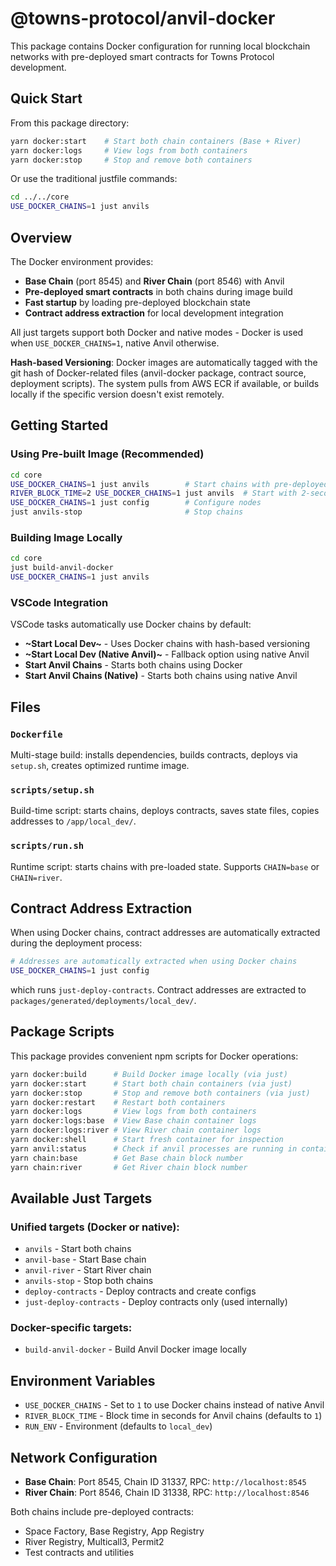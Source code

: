 # @towns-protocol/anvil-docker

This package contains Docker configuration for running local blockchain networks with pre-deployed smart contracts for Towns Protocol development.

## Quick Start

From this package directory:

```bash
yarn docker:start    # Start both chain containers (Base + River)
yarn docker:logs     # View logs from both containers
yarn docker:stop     # Stop and remove both containers
```

Or use the traditional justfile commands:

```bash
cd ../../core
USE_DOCKER_CHAINS=1 just anvils
```

## Overview

The Docker environment provides:

- **Base Chain** (port 8545) and **River Chain** (port 8546) with Anvil
- **Pre-deployed smart contracts** in both chains during image build
- **Fast startup** by loading pre-deployed blockchain state
- **Contract address extraction** for local development integration

All just targets support both Docker and native modes - Docker is used when `USE_DOCKER_CHAINS=1`, native Anvil otherwise.

**Hash-based Versioning**: Docker images are automatically tagged with the git hash of Docker-related files (anvil-docker package, contract source, deployment scripts). The system pulls from AWS ECR if available, or builds locally if the specific version doesn't exist remotely.

## Getting Started

### Using Pre-built Image (Recommended)

```bash
cd core
USE_DOCKER_CHAINS=1 just anvils        # Start chains with pre-deployed contracts (1s blocks)
RIVER_BLOCK_TIME=2 USE_DOCKER_CHAINS=1 just anvils  # Start with 2-second blocks
USE_DOCKER_CHAINS=1 just config        # Configure nodes
just anvils-stop                       # Stop chains
```

### Building Image Locally

```bash
cd core
just build-anvil-docker
USE_DOCKER_CHAINS=1 just anvils
```

### VSCode Integration

VSCode tasks automatically use Docker chains by default:

- **~Start Local Dev~** - Uses Docker chains with hash-based versioning
- **~Start Local Dev (Native Anvil)~** - Fallback option using native Anvil
- **Start Anvil Chains** - Starts both chains using Docker
- **Start Anvil Chains (Native)** - Starts both chains using native Anvil

## Files

### `Dockerfile`

Multi-stage build: installs dependencies, builds contracts, deploys via `setup.sh`, creates optimized runtime image.

### `scripts/setup.sh`

Build-time script: starts chains, deploys contracts, saves state files, copies addresses to `/app/local_dev/`.

### `scripts/run.sh`

Runtime script: starts chains with pre-loaded state. Supports `CHAIN=base` or `CHAIN=river`.

## Contract Address Extraction

When using Docker chains, contract addresses are automatically extracted during the deployment process:

```bash
# Addresses are automatically extracted when using Docker chains
USE_DOCKER_CHAINS=1 just config
```

which runs `just-deploy-contracts`. Contract addresses are extracted to `packages/generated/deployments/local_dev/`.

## Package Scripts

This package provides convenient npm scripts for Docker operations:

```bash
yarn docker:build      # Build Docker image locally (via just)
yarn docker:start      # Start both chain containers (via just)
yarn docker:stop       # Stop and remove both containers (via just)
yarn docker:restart    # Restart both containers
yarn docker:logs       # View logs from both containers
yarn docker:logs:base  # View Base chain container logs
yarn docker:logs:river # View River chain container logs
yarn docker:shell      # Start fresh container for inspection
yarn anvil:status      # Check if anvil processes are running in containers
yarn chain:base        # Get Base chain block number
yarn chain:river       # Get River chain block number
```

## Available Just Targets

### Unified targets (Docker or native):

- `anvils` - Start both chains
- `anvil-base` - Start Base chain
- `anvil-river` - Start River chain
- `anvils-stop` - Stop both chains
- `deploy-contracts` - Deploy contracts and create configs
- `just-deploy-contracts` - Deploy contracts only (used internally)

### Docker-specific targets:

- `build-anvil-docker` - Build Anvil Docker image locally

## Environment Variables

- `USE_DOCKER_CHAINS` - Set to `1` to use Docker chains instead of native Anvil
- `RIVER_BLOCK_TIME` - Block time in seconds for Anvil chains (defaults to `1`)
- `RUN_ENV` - Environment (defaults to `local_dev`)

## Network Configuration

- **Base Chain**: Port 8545, Chain ID 31337, RPC: `http://localhost:8545`
- **River Chain**: Port 8546, Chain ID 31338, RPC: `http://localhost:8546`

Both chains include pre-deployed contracts:

- Space Factory, Base Registry, App Registry
- River Registry, Multicall3, Permit2
- Test contracts and utilities

